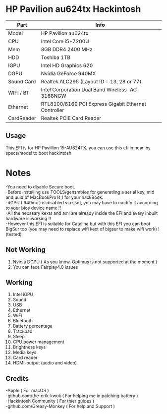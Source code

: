 # HP Pavilion au624tx Hackintosh

| Part       | Info                                                         |
| ---------- | ------------------------------------------------------------ |
| Model      | HP Pavilion au624tx                                          |
| CPU        | Intel Core i5-7200U                                          |
| Mem        | 8GB DDR4 2400 MHz                                            |
| HDD        | Toshiba  1TB                                     |
| IGPU       | Intel HD Graphics 620                                        |
| DGPU       | Nvidia GeForce 940MX                                         |
| Sound Card | Realtek ALC295 (Layout ID = 13, 28 or 77)                    |
| WIFI / BT  | Intel Corporation Dual Band Wireless-AC 3168NGW              |
| Ethernet   | RTL8100/8169 PCI Express Gigabit Ethernet Controller         |
| CardReader | Realtek PCIE Card Reader                                     |    



## Usage
This EFI is for HP Pavillion 15-AU624TX, you can use this efi in near-by specs/model to boot hackintosh

# Notes
-You need to disable Secure boot. <br>
-Before installing use TOOLS/gensmbios for generatiing a serial key, mld and uuid of MacBookPro14,1 for your hackBook. <br>
-dGPU ( 940mx ) is disabled via ssdt, you may have to modify it according to your bios device name !! <br>
-All the necssary kexts and aml are already inside the EFI and every inbuilt hardware is working !! <br>
-However this EFI is suitable for Catalina but with this EFI you can boot BigSur too (you may need to replace wifi kext of bigsur to make wifi work) ! (tested) <br>

## Not Working

1. Nvidia DGPU ( As you know, Optimus is not supported at the moment )
2. You can face Fairplay4.0 issues

## Working

1. Intel iGPU
2. Sound
3. USB
4. Ethernet
5. WiFi
6. Bluetooth
7. Battery percentage
8. Trackpad
9. Sleep
10. CPU power management
11. Brightness keys
12. Media keys
13. Card reader
14. HDMI-output (audio and video)


## Credits

-Apple ( For macOS ) <br>
-github.com/the-erik-kwok ( For helping me in patching battery ) <br> 
-Hackintosh Community ( For thier guides ) <br>
-github.com/Greasy-Monkey ( For help and Support ) <br>
